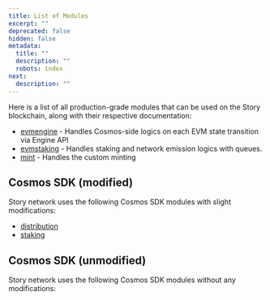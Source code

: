 ```yaml
---
title: List of Modules
excerpt: ""
deprecated: false
hidden: false
metadata:
  title: ""
  description: ""
  robots: index
next:
  description: ""
---
```


Here is a list of all production-grade modules that can be used on the Story blockchain, along with their respective documentation:

- [evmengine](./evmengine.md) - Handles Cosmos-side logics on each EVM state transition via Engine API
- [evmstaking](./evmstaking.md) - Handles staking and network emission logics with queues.
- [mint](./mint.md) - Handles the custom minting

## Cosmos SDK (modified)

Story network uses the following Cosmos SDK modules with slight modifications:

- [distribution](./distribution.md)
- [staking](./staking.md)

## Cosmos SDK (unmodified)

Story network uses the following Cosmos SDK modules without any modifications:
